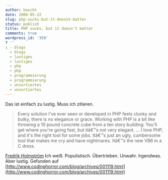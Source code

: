 ```yaml
---
author: bascht
date: 2008-05-22
slug: php-sucks-but-it-doesnt-matter
status: publish
title: PHP sucks, but it doesn't matter
comments: true
wordpress_id: '359'
? ''
: - blogs
  - blogs
  - lustiges
  - lustiges
  - php
  - php
  - programmierung
  - programmierung
  - unsortiertes
  - unsortiertes
---
```


Das ist einfach zu lustig. Muss ich zitieren.
> Every solution I've ever seen or developed in PHP feels clunky and
> bulky, there is no elegance or grace. Working with PHP is a bit
> like throwing a 10 pound concrete cube from a ten story building:
> You'll get where you're going fast, but itâ€™s not very elegant.
> ... I love PHP, and it's the right tool for some jobs. Itâ€™s just
> an ugly, cumbersome tool that makes me cry and have nightmares.
> Itâ€™s the new VB6 in a C dress.

[Fredrik Holmström](http://loveandtheft.org/2008/05/20/php-is-the-new-vb6-in-a-c-dress/)
Ich weiß. Populistisch. Übertrieben. Unwahr. Irgendwas. Aber
lustig. Gefunden auf
[http://www.codinghorror.com/blog/archives/001119.html](http://www.codinghorror.com/blog/archives/001119.html)


